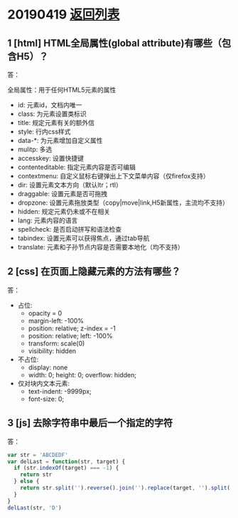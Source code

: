 # 20190419 [返回列表](../Web3+1.md)

## 1 [html] HTML全局属性(global attribute)有哪些（包含H5）？

答：

全局属性：用于任何HTML5元素的属性

* id: 元素id，文档内唯一
* class: 为元素设置类标识
* title: 规定元素有关的额外信
* style: 行内css样式
* data-*: 为元素增加自定义属性
* mulitp: 多选
* accesskey: 设置快捷键
* contenteditable: 指定元素内容是否可编辑
* contextmenu: 自定义鼠标右键弹出上下文菜单内容（仅firefox支持）
* dir: 设置元素文本方向（默认ltr；rtl）
* draggable: 设置元素是否可拖拽
* dropzone: 设置元素拖放类型（copy|move|link,H5新属性，主流均不支持）
* hidden: 规定元素仍未或不在相关
* lang: 元素内容的语言
* spellcheck: 是否启动拼写和语法检查
* tabindex: 设置元素可以获得焦点，通过tab导航
* translate: 元素和子孙节点内容是否需要本地化（均不支持）

## 2 [css] 在页面上隐藏元素的方法有哪些？

答：

* 占位:
    * opacity = 0
    * margin-left: -100%
    * position: relative; z-index = -1
    * position: relative; left: -100%
    * transform: scale(0)
    * visibility: hidden
* 不占位:
    * display: none
    * width: 0; height: 0; overflow: hidden;
* 仅对块内文本元素:
    * text-indent: -9999px;
    * font-size: 0;

## 3 [js] 去除字符串中最后一个指定的字符

答：

```javascript
var str = 'ABCDEDF'
var delLast = function(str, target) {
  if (str.indexOf(target) === -1) {
    return str
  } else {
    return str.split('').reverse().join('').replace(target, '').split('').reverse().join('')
  }
}
delLast(str, 'D')
```
